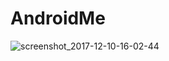 # AndroidMe
![screenshot_2017-12-10-16-02-44](https://user-images.githubusercontent.com/19161796/33808914-7c0813b4-ddc4-11e7-867c-d3edd4a2f484.png)

